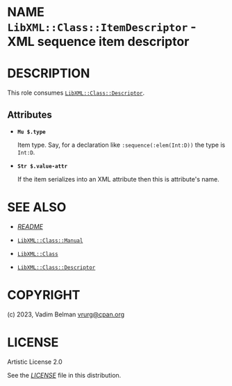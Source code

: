 NAME `LibXML::Class::ItemDescriptor` - XML sequence item descriptor
===================================================================

DESCRIPTION
===========

This role consumes [`LibXML::Class::Descriptor`](Descriptor.md).

Attributes
----------

  * **`Mu $.type`**

    Item type. Say, for a declaration like `:sequence(:elem(Int:D))` the type is `Int:D`.

  * **`Str $.value-attr`**

    If the item serializes into an XML attribute then this is attribute's name.

SEE ALSO
========

  * [*README*](../../../../README.md)

  * [`LibXML::Class::Manual`](Class/Manual.md)

  * [`LibXML::Class`](../Class.md)

  * [`LibXML::Class::Descriptor`](Descriptor.md)

COPYRIGHT
=========

(c) 2023, Vadim Belman <vrurg@cpan.org>

LICENSE
=======

Artistic License 2.0

See the [*LICENSE*](../../../../LICENSE) file in this distribution.

